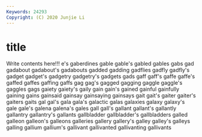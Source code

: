 ```yaml
---
Keywords: 24293
Copyright: (C) 2020 Junjie Li
---
```


# title

Write contents here!!!
e's 
gaberdines 
gable 
gable's 
gabled 
gables
gabs 
gad 
gadabout 
gadabout's 
gadabouts 
gadded 
gadding 
gadflies 
gadfly 
gadfly's
gadget 
gadget's 
gadgetry 
gadgetry's 
gadgets 
gads 
gaff 
gaff's 
gaffe 
gaffe's
gaffed 
gaffes 
gaffing 
gaffs 
gag 
gag's 
gagged 
gagging 
gaggle 
gaggle's
gaggles 
gags 
gaiety 
gaiety's 
gaily 
gain 
gain's 
gained 
gainful 
gainfully
gaining 
gains 
gainsaid 
gainsay 
gainsaying 
gainsays 
gait 
gait's 
gaiter 
gaiter's
gaiters 
gaits 
gal 
gal's 
gala 
gala's 
galactic 
galas 
galaxies 
galaxy
galaxy's 
gale 
gale's 
galena 
galena's 
gales 
gall 
gall's 
gallant 
gallant's
gallantly 
gallantry 
gallantry's 
gallants 
gallbladder 
gallbladder's 
gallbladders 
galled 
galleon 
galleon's
galleons 
galleries 
gallery 
gallery's 
galley 
galley's 
galleys 
galling 
gallium 
gallium's
gallivant 
gallivanted 
gallivanting 
gallivants 
